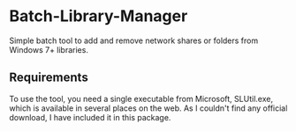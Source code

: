 # Batch-Library-Manager
Simple batch tool to add and remove network shares or folders from Windows 7+ libraries.

## Requirements
To use the tool, you need a single executable from Microsoft, SLUtil.exe, which is available in several places on the web. As I couldn't find any official download, I have included it in this package.
